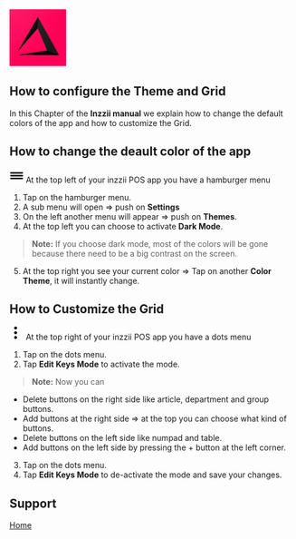 <img src="../Assets/Pictures/play_store_512.png" alt="inzzii logo" width="100"/>

## How to configure the Theme and Grid
In this Chapter of the **Inzzii manual** we explain how to change the default colors of the app and how to customize the Grid.

## How to change the deault color of the app

<img src="../Assets/Pictures/Hmenu.png" alt="hamburgermenu" width="25" height="25"/> At the top left of your inzzii POS app you have a hamburger menu 
1. Tap on the hamburger menu.
2. A sub menu will open => push on **Settings**
3. On the left another menu will appear => push on **Themes**. 
4. At the top left you can choose to activate **Dark Mode**.
> **Note:**  If you choose dark mode, most of the colors will be gone because there need to be a big contrast on the screen.
5. At the top right you see your current color => Tap on another **Color Theme**, it will instantly change.

## How to Customize the Grid

<img src="../Assets/Pictures/3dots.png" alt="dotsmenu" width="25" height="25"/> At the top right of your inzzii POS app you have a dots menu
1. Tap on the dots menu.
2. Tap **Edit Keys Mode** to activate the mode.
> **Note:**  Now you can 
* Delete buttons on the right side like article, department and group buttons.
* Add buttons at the right side => at the top you can choose what kind of buttons.
* Delete buttons on the left side like numpad and table.
* Add buttons on the left side by pressing the + button at the left corner.
3. Tap on the dots menu.
4. Tap **Edit Keys Mode** to de-activate the mode and save your changes.


## Support
[Home](../index.md)